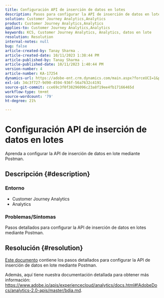 ```yaml
---
title: Configuración API de inserción de datos en lotes
description: Pasos para configurar la API de inserción de datos en lote mediante Postman.
solution: Customer Journey Analytics,Analytics
product: Customer Journey Analytics,Analytics
applies-to: Customer Journey Analytics,Analytics
keywords: KCS, Customer Journey Analytics, Analytics, datos en lote
resolution: Resolution
internal-notes: null
bug: false
article-created-by: Tanay Sharma .
article-created-date: 10/11/2023 1:38:44 PM
article-published-by: Tanay Sharma .
article-published-date: 10/11/2023 1:40:44 PM
version-number: 4
article-number: KA-17254
dynamics-url: https://adobe-ent.crm.dynamics.com/main.aspx?forceUCI=1&pagetype=entityrecord&etn=knowledgearticle&id=db23d17d-3b68-ee11-9ae7-6045bd0063aa
exl-id: 34c3f727-9d90-4594-936f-56a7632c4191
source-git-commit: cce69c3f0f38296096c23a8f19ee4fb17166465d
workflow-type: tm+mt
source-wordcount: '79'
ht-degree: 21%

---
```


# Configuración API de inserción de datos en lotes


Aprenda a configurar la API de inserción de datos en lote mediante Postman.

## Descripción {#description}


### <b>Entorno</b>

- Customer Journey Analytics
- Analytics




### <b>Problemas/Síntomas</b>

Pasos detallados para configurar la API de inserción de datos en lotes mediante Postman.


## Resolución {#resolution}


[Este documento](https://spark.adobe.com/page/0jhQHMs74AtYz/) contiene los pasos detallados para configurar la API de inserción de datos en lote mediante Postman.

Además, aquí tiene nuestra documentación detallada para obtener más información: https://www.adobe.io/apis/experiencecloud/analytics/docs.html#!AdobeDocs/analytics-2.0-apis/master/bdia.md.
